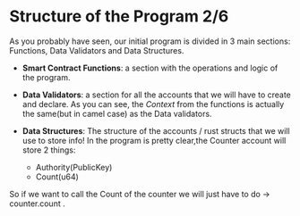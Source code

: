 # Structure of the Program 2/6

As you probably have seen, our initial program is divided in 3 main sections: Functions, Data Validators and Data Structures.

- **Smart Contract Functions**: a section with the operations and logic of the program. 

- **Data Validators**: a section for all the accounts that we will have to create and declare. As you can see, the *Context*<Name> from the functions is actually the same(but in camel case) as the Data validators.

- **Data Structures**: The structure of the accounts / rust structs that we will use to store info! In the program is pretty clear,the Counter account will store 2 things:
    - Authority(PublicKey)
    - Count(u64)

So if we want to call the Count of the counter we will just have to do -> counter.count . 

